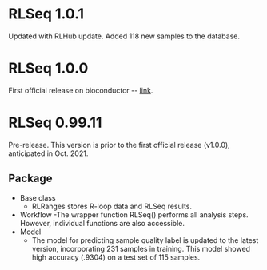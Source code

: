 # RLSeq 1.0.1

Updated with RLHub update. Added 118 new samples to the database. 

# RLSeq 1.0.0

First official release on bioconductor -- [link](https://bioconductor.org/packages/release/bioc/html/RLSeq.html).

# RLSeq 0.99.11

Pre-release. This version is prior to the first
official release (v1.0.0), anticipated in Oct. 2021.

## Package

* Base class
  - RLRanges stores R-loop data and RLSeq results.
* Workflow
  -The wrapper function RLSeq() performs all analysis
  steps. However, individual functions are also accessible.
* Model
  - The model for predicting sample quality label is
  updated to the latest version, incorporating 231 samples
  in training. This model showed high accuracy (.9304) on a 
  test set of 115 samples. 
